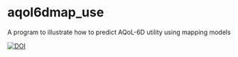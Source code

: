 # aqol6dmap_use
A program to illustrate how to predict AQoL-6D utility using mapping models

[![DOI](https://zenodo.org/badge/DOI/10.5281/zenodo.6317180.svg)](https://doi.org/10.5281/zenodo.6317180)
